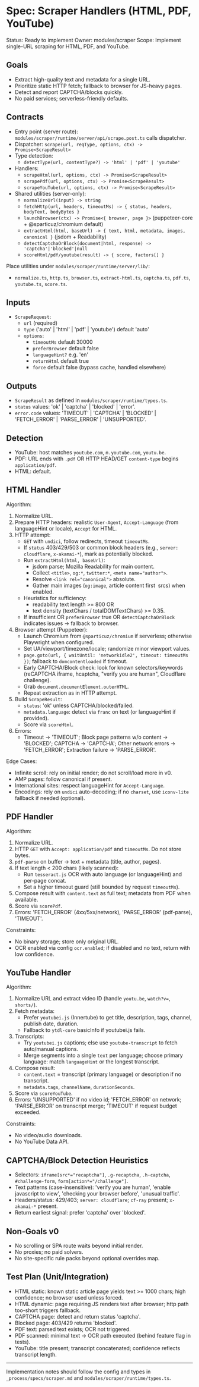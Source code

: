 # Spec: Scraper Handlers (HTML, PDF, YouTube)

Status: Ready to implement
Owner: modules/scraper
Scope: Implement single-URL scraping for HTML, PDF, and YouTube.

## Goals
- Extract high-quality text and metadata for a single URL.
- Prioritize static HTTP fetch; fallback to browser for JS-heavy pages.
- Detect and report CAPTCHA/blocks quickly.
- No paid services; serverless-friendly defaults.

## Contracts

- Entry point (server route): `modules/scraper/runtime/server/api/scrape.post.ts` calls dispatcher.
- Dispatcher: `scrape(url, reqType, options, ctx) -> Promise<ScrapeResult>`
- Type detection:
  - `detectType(url, contentType?) -> 'html' | 'pdf' | 'youtube'`
- Handlers:
  - `scrapeHtml(url, options, ctx) -> Promise<ScrapeResult>`
  - `scrapePdf(url, options, ctx) -> Promise<ScrapeResult>`
  - `scrapeYouTube(url, options, ctx) -> Promise<ScrapeResult>`
- Shared utilities (server-only):
  - `normalizeUrl(input) -> string`
  - `fetchHttp(url, headers, timeoutMs) -> { status, headers, bodyText, bodyBytes }`
  - `launchBrowser(ctx) -> Promise<{ browser, page }>` (puppeteer-core + @sparticuz/chromium default)
  - `extractHtml(html, baseUrl) -> { text, html, metadata, images, canonical }` (jsdom + Readability)
  - `detectCaptchaOrBlock(document|html, response) -> 'captcha'|'blocked'|null`
  - `scoreHtml/pdf/youtube(result) -> { score, factors[] }`

Place utilities under `modules/scraper/runtime/server/lib/`:
- `normalize.ts`, `http.ts`, `browser.ts`, `extract-html.ts`, `captcha.ts`, `pdf.ts`, `youtube.ts`, `score.ts`.

## Inputs

- `ScrapeRequest`:
  - `url` (required)
  - `type` ('auto' | 'html' | 'pdf' | 'youtube') default 'auto'
  - `options`:
    - `timeoutMs` default 30000
    - `preferBrowser` default false
    - `languageHint?` e.g. 'en'
    - `returnHtml` default true
    - `force` default false (bypass cache, handled elsewhere)

## Outputs

- `ScrapeResult` as defined in `modules/scraper/runtime/types.ts`.
- `status` values: 'ok' | 'captcha' | 'blocked' | 'error'.
- `error.code` values: 'TIMEOUT' | 'CAPTCHA' | 'BLOCKED' | 'FETCH_ERROR' | 'PARSE_ERROR' | 'UNSUPPORTED'.

## Detection

- YouTube: host matches `youtube.com`, `m.youtube.com`, `youtu.be`.
- PDF: URL ends with `.pdf` OR HTTP HEAD/GET `content-type` begins `application/pdf`.
- HTML: default.

## HTML Handler

Algorithm:
1) Normalize URL.
2) Prepare HTTP headers: realistic `User-Agent`, `Accept-Language` (from languageHint or locale), `Accept` for HTML.
3) HTTP attempt:
   - `GET` with `undici`, follow redirects, timeout `timeoutMs`.
   - If `status` 403/429/503 or common block headers (e.g., `server: cloudflare`, `x-akamai-*`), mark as potentially blocked.
   - Run `extractHtml(html, baseUrl)`:
     - jsdom parse; Mozilla Readability for main content.
     - Collect `<title>`, `og:*`, `twitter:*`, `<meta name="author">`.
     - Resolve `<link rel="canonical">` absolute.
     - Gather main images (`og:image`, article content first <img> srcs) when enabled.
   - Heuristics for sufficiency:
     - readability text length >= 800 OR
     - text density (textChars / totalDOMTextChars) >= 0.35.
   - If insufficient OR `preferBrowser` true OR `detectCaptchaOrBlock` indicates issues → fallback to browser.
4) Browser attempt (Puppeteer):
   - Launch Chromium from `@sparticuz/chromium` if serverless; otherwise Playwright when configured.
   - Set UA/viewport/timezone/locale; randomize minor viewport values.
   - `page.goto(url, { waitUntil: 'networkidle2', timeout: timeoutMs })`; fallback to `domcontentloaded` if timeout.
   - Early CAPTCHA/Block check: look for known selectors/keywords (reCAPTCHA iframe, hcaptcha, "verify you are human", Cloudflare challenge).
   - Grab `document.documentElement.outerHTML`.
   - Repeat extraction as in HTTP attempt.
5) Build `ScrapeResult`:
   - `status`: 'ok' unless CAPTCHA/blocked/failed.
   - `metadata.language`: detect via `franc` on text (or languageHint if provided).
   - Score via `scoreHtml`.
6) Errors:
   - Timeout → 'TIMEOUT'; Block page patterns w/o content → 'BLOCKED'; CAPTCHA → 'CAPTCHA'; Other network errors → 'FETCH_ERROR'; Extraction failure → 'PARSE_ERROR'.

Edge Cases:
- Infinite scroll: rely on initial render; do not scroll/load more in v0.
- AMP pages: follow canonical if present.
- International sites: respect languageHint for `Accept-Language`.
- Encodings: rely on `undici` auto-decoding; if no `charset`, use `iconv-lite` fallback if needed (optional).

## PDF Handler

Algorithm:
1) Normalize URL.
2) HTTP `GET` with `Accept: application/pdf` and `timeoutMs`. Do not store bytes.
3) `pdf-parse` on buffer → text + metadata (title, author, pages).
4) If text length < 200 chars (likely scanned):
   - Run `tesseract.js` OCR with auto language (or languageHint) and per-page concat.
   - Set a higher timeout guard (still bounded by request `timeoutMs`).
5) Compose result with `content.text` as full text; metadata from PDF when available.
6) Score via `scorePdf`.
7) Errors: 'FETCH_ERROR' (4xx/5xx/network), 'PARSE_ERROR' (pdf-parse), 'TIMEOUT'.

Constraints:
- No binary storage; store only original URL.
- OCR enabled via config `ocr.enabled`; if disabled and no text, return with low confidence.

## YouTube Handler

Algorithm:
1) Normalize URL and extract video ID (handle `youtu.be`, `watch?v=`, `shorts/`).
2) Fetch metadata:
   - Prefer `youtubei.js` (Innertube) to get title, description, tags, channel, publish date, duration.
   - Fallback to `ytdl-core` basicInfo if youtubei.js fails.
3) Transcripts:
   - Try `youtubei.js` captions; else use `youtube-transcript` to fetch auto/manual captions.
   - Merge segments into a single `text` per language; choose primary language: match `languageHint` or the longest transcript.
4) Compose result:
   - `content.text` = transcript (primary language) or description if no transcript.
   - `metadata.tags`, `channelName`, `durationSeconds`.
5) Score via `scoreYouTube`.
6) Errors: 'UNSUPPORTED' if no video id; 'FETCH_ERROR' on network; 'PARSE_ERROR' on transcript merge; 'TIMEOUT' if request budget exceeded.

Constraints:
- No video/audio downloads.
- No YouTube Data API.

## CAPTCHA/Block Detection Heuristics

- Selectors: `iframe[src*="recaptcha"]`, `.g-recaptcha`, `.h-captcha`, `#challenge-form`, `form[action*="/challenge"]`.
- Text patterns (case-insensitive): 'verify you are human', 'enable javascript to view', 'checking your browser before', 'unusual traffic'.
- Headers/status: 429/403; `server: cloudflare`; `cf-ray` present; `x-akamai-*` present.
- Return earliest signal: prefer 'captcha' over 'blocked'.

## Non-Goals v0
- No scrolling or SPA route waits beyond initial render.
- No proxies; no paid solvers.
- No site-specific rule packs beyond optional overrides map.

## Test Plan (Unit/Integration)
- HTML static: known static article page yields text >= 1000 chars; high confidence; no browser used unless forced.
- HTML dynamic: page requiring JS renders text after browser; http path too-short triggers fallback.
- CAPTCHA page: detect and return status 'captcha'.
- Blocked page: 403/429 returns 'blocked'.
- PDF text: parsed text exists; OCR not triggered.
- PDF scanned: minimal text → OCR path executed (behind feature flag in tests).
- YouTube: title present; transcript concatenated; confidence reflects transcript length.

---

Implementation notes should follow the config and types in `_process/specs/scraper.md` and `modules/scraper/runtime/types.ts`.
